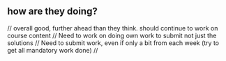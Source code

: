 ## how are they doing? 
// overall good, further ahead than they think. should continue to work on course content 
// Need to work on doing own work to submit not just the solutions
// Need to submit work, even if only a bit from each week (try to get all mandatory work done)
// 